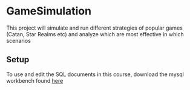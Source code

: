 # GameSimulation
This project will simulate and run different strategies of popular games (Catan, Star Realms etc) and analyze which are most effective in which scenarios

## Setup

To use and edit the SQL documents in this course, download the mysql workbench found <a href="https://dev.mysql.com/downloads/workbench/">here</a>
